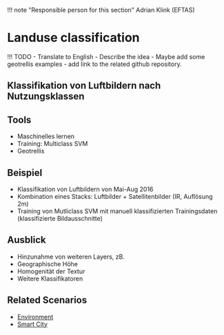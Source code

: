 !!! note "Responsible person for this section"
    Adrian Klink (EFTAS)

# Landuse classification

!!! TODO
    - Translate to English
    - Describe the idea
    - Maybe add some geotrellis examples
    - add link to the related github repository. 
  
## Klassifikation von Luftbildern nach Nutzungsklassen

## Tools
- Maschinelles lernen
- Training: Multiclass SVM
- Geotrellis

## Beispiel
- Klassifikation von Luftbildern von Mai-Aug 2016
- Kombination eines Stacks: Luftbilder + Satellitenbilder (IR, Auflösung 2m)
- Training von Mutliclass SVM mit manuell klassifizierten Trainingsdaten (klassifizierte Bildausschnitte)

## Ausblick
- Hinzunahme von weiteren Layers, zB.
- Geographische Höhe
- Homogenität der Textur
- Weitere Klassifikatoren

## Related Scenarios
- [Environment](../scenarios/03_env.md)
- [Smart City](../scenarios/01_city.md)
